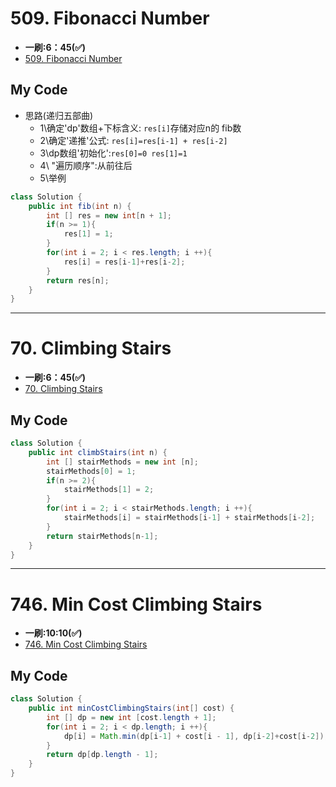 # 509. Fibonacci Number
* **一刷:6：45(✅)**
* [509. Fibonacci Number](https://leetcode.com/problems/fibonacci-number/description/)

## My Code
* 思路(递归五部曲)
  * 1\确定'dp'数组+下标含义: `res[i]`存储对应n的 fib数
  * 2\确定'递推'公式: `res[i]=res[i-1] + res[i-2]`
  * 3\dp数组'初始化':`res[0]=0 res[1]=1`
  * 4\ "遍历顺序":从前往后
  * 5\举例
```java
class Solution {
    public int fib(int n) {
        int [] res = new int[n + 1];
        if(n >= 1){
            res[1] = 1;
        }
        for(int i = 2; i < res.length; i ++){
            res[i] = res[i-1]+res[i-2];
        }
        return res[n];
    }
}
```
***
# 70. Climbing Stairs
* **一刷:6：45(✅)**
* [70. Climbing Stairs](https://leetcode.com/problems/climbing-stairs/description/)

## My Code
```java
class Solution {
    public int climbStairs(int n) {
        int [] stairMethods = new int [n];
        stairMethods[0] = 1;
        if(n >= 2){
            stairMethods[1] = 2;
        }
        for(int i = 2; i < stairMethods.length; i ++){
            stairMethods[i] = stairMethods[i-1] + stairMethods[i-2];
        }
        return stairMethods[n-1];
    }
}
```
***
# 746. Min Cost Climbing Stairs
* **一刷:10:10(✅)**
* [746. Min Cost Climbing Stairs](https://leetcode.com/problems/min-cost-climbing-stairs/description/)

## My Code
```java
class Solution {
    public int minCostClimbingStairs(int[] cost) {
        int [] dp = new int [cost.length + 1];
        for(int i = 2; i < dp.length; i ++){
            dp[i] = Math.min(dp[i-1] + cost[i - 1], dp[i-2]+cost[i-2]);
        }
        return dp[dp.length - 1];
    }
}
```